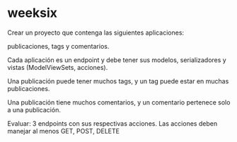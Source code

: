 # weeksix
Crear un proyecto que contenga las siguientes aplicaciones: 

publicaciones, tags y comentarios. 

Cada aplicación es un endpoint y debe tener sus modelos, serializadores y vistas (ModelViewSets, acciones).   

Una publicación puede tener muchos tags, y un tag puede estar en muchas publicaciones. 

Una publicación tiene muchos comentarios, y un comentario pertenece solo a una publicación.  

Evaluar: 3 endpoints con sus respectivas acciones. Las acciones deben manejar al menos GET, POST, DELETE
